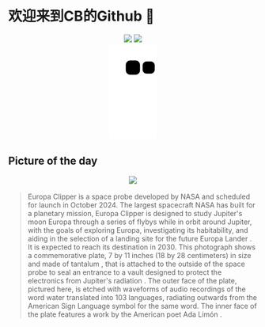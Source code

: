 
# 欢迎来到CB的Github 👋

<div align="center">
  <img height="137px" src="https://github-readme-stats.vercel.app/api?username=SuperCB&show_icons=true&theme=radical" />
  <img height="137px" src="https://github-readme-stats.vercel.app/api/top-langs/?username=SuperCB&hide_title=true&hide_border=true&layout=compact&langs_count=6&text_color=000&icon_color=fff" />
</div>


<div align="center">
    <img src="./contribution-snake/github-contribution-grid-snake.svg" />
</div>



## Picture of the day
<div align="center">
  <img width=400px src="https://upload.wikimedia.org/wikipedia/commons/thumb/b/b3/Europa_Clipper_commemorative_plate_1.jpg/750px-Europa_Clipper_commemorative_plate_1.jpg" />
</div>

>Europa Clipper  is a  space probe  developed by  NASA  and scheduled for launch in October 2024. The largest spacecraft NASA has built for a planetary mission,  Europa Clipper  is designed to study Jupiter's moon  Europa  through a series of  flybys  while in orbit around Jupiter, with the goals of exploring Europa, investigating its habitability, and aiding in the selection of a landing site for the future  Europa Lander . It is expected to reach its destination in 2030. This photograph shows a commemorative plate, 7 by 11 inches (18 by 28 centimeters) in size and made of  tantalum , that is attached to the outside of the space probe to seal an entrance to a vault designed to protect the electronics from  Jupiter's radiation . The outer face of the plate, pictured here, is etched with  waveforms  of audio recordings of the word  water  translated into 103 languages, radiating outwards from the  American Sign Language  symbol for the same word. The inner face of the plate features a work by the American poet  Ada Limón .


